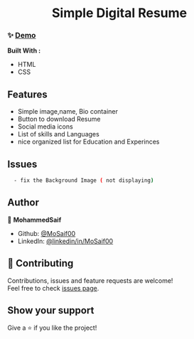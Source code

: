 <h1 align="center"> Simple Digital Resume  </h1>



### ✨ [Demo](https://mosaif00.github.io/Simple-Digital-Resume/)



**Built With :**
  - HTML
  - CSS

## Features
  - Simple image,name, Bio container
  - Button to download Resume
  - Social media icons 
  - List of skills and Languages 
  - nice organized list for Education and Experinces 

## Issues
```sh
  - fix the Background Image ( not displaying)
```

## Author

👤 **MohammedSaif**

- Github: [@MoSaif00](https://github.com/MoSaif00)
- LinkedIn: [@linkedin\/in\/MoSaif00](https://linkedin.com/in/linkedin/in/MoSaif00)

## 🤝 Contributing

Contributions, issues and feature requests are welcome!<br />Feel free to check [issues page](https://github.com/MoSaif00/Simple-Digital-Resume/issues).

## Show your support

Give a ⭐️  if you like the project!
